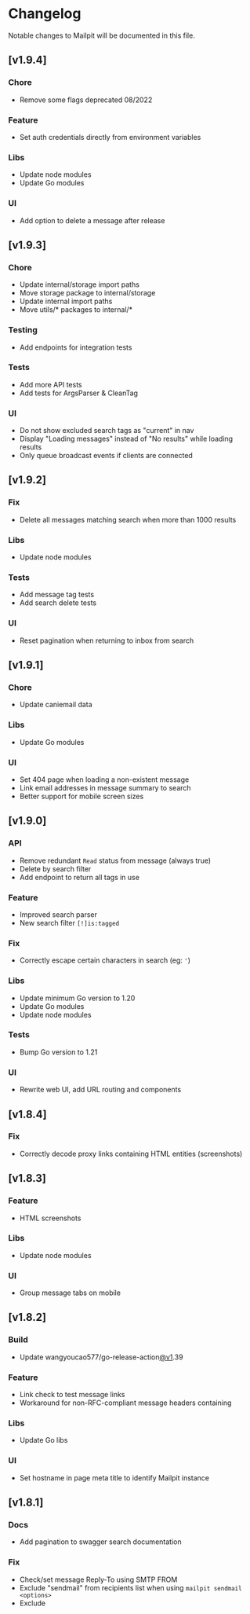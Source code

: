 # Changelog

Notable changes to Mailpit will be documented in this file.

## [v1.9.4]

### Chore
- Remove some flags deprecated 08/2022

### Feature
- Set auth credentials directly from environment variables

### Libs
- Update node modules
- Update Go modules

### UI
- Add option to delete a message after release


## [v1.9.3]

### Chore
- Update internal/storage import paths
- Move storage package to internal/storage
- Update internal import paths
- Move utils/* packages to internal/*

### Testing
- Add endpoints for integration tests

### Tests
- Add more API tests
- Add tests for ArgsParser & CleanTag

### UI
- Do not show excluded search tags as "current" in nav
- Display "Loading messages" instead of "No results" while loading results
- Only queue broadcast events if clients are connected


## [v1.9.2]

### Fix
- Delete all messages matching search when more than 1000 results

### Libs
- Update node modules

### Tests
- Add message tag tests
- Add search delete tests

### UI
- Reset pagination when returning to inbox from search


## [v1.9.1]

### Chore
- Update caniemail data

### Libs
- Update Go modules

### UI
- Set 404 page when loading a non-existent message
- Link email addresses in message summary to search
- Better support for mobile screen sizes


## [v1.9.0]

### API
- Remove redundant `Read` status from message (always true)
- Delete by search filter
- Add endpoint to return all tags in use

### Feature
- Improved search parser
- New search filter `[!]is:tagged`

### Fix
- Correctly escape certain characters in search (eg: `'`)

### Libs
- Update minimum Go version to 1.20
- Update Go modules
- Update node modules

### Tests
- Bump Go version to 1.21

### UI
- Rewrite web UI, add URL routing and components


## [v1.8.4]

### Fix
- Correctly decode proxy links containing HTML entities (screenshots)


## [v1.8.3]

### Feature
- HTML screenshots

### Libs
- Update node modules

### UI
- Group message tabs on mobile


## [v1.8.2]

### Build
- Update wangyoucao577/go-release-action[@v1](https://github.com/v1).39

### Feature
- Link check to test message links
- Workaround for non-RFC-compliant message headers containing <CR><CR><LF>

### Libs
- Update Go libs

### UI
- Set hostname in page meta title to identify Mailpit instance


## [v1.8.1]

### Docs
- Add pagination to swagger search documentation

### Fix
- Check/set message Reply-To using SMTP FROM
- Exclude "sendmail" from recipients list when using `mailpit sendmail <options>`
- Exclude <script type="application/json"> from HTML check tests

### Libs
- Update node modules
- Update Go modules


## [v1.8.0]

### Docs
- Update brew installation instructions

### Feature
- HTML check to test & score mail client compatibility with HTML emails

### Fix
- Add basePath to swagger.json if webroot is specified

### Libs
- Update node modules
- Update Go modules

### Swagger
- Update swagger docs

### UI
- Add flag to block all access to remote CSS and fonts (CSP)
- Remove `<base />` tag if set in HTML preview
- Pagination support for search, all results


## [v1.7.1]

### Libs
- Update Go modules
- Update node modules

### UI
- Wrap HTML source lines
- Dark mode color adjustments
- Update dark mode loading background color


## [v1.7.0]

### API
- Ignore SMTP relay error when one of multiple recipients doesn't exist
- Set raw message Content-Type to UTF-8

### Build
- Define Vue build options in esbuild

### Libs
- Update node modules
- Update Go modules

### UI
- Theme toggler - auto, light and dark themes


## [v1.6.22]

### Feature
- Clearer SMTP error messages

### Libs
- Update Go modules
- Upgrade node modules


## [v1.6.21]

### UI
- More accurate clickable hyperlink logic in plain text messages


## [v1.6.20]

### Feature
- Convert links into clickable hyperlinks in plain text message content

### Libs
- Update node modules


## [v1.6.19]

### Fix
- Only display sendmail help when sendmail subcommand is invoked


## [v1.6.18]

### API
- Sort tags before saving

### UI
- Add option to enable tag colors based on tag name hash
- Display message tags below subject in message overview


## [v1.6.17]

### Fix
- Add single dash arguments support to sendmail command ([#123](https://github.com/axllent/mailpit/issues/123))


## [v1.6.16]

### Bugfix
- Fix sendmail/startup panic


## [v1.6.15]

### Feature
- Add `sendmail -bs` functionality


## [v1.6.14]

### Feature
- Add ability to delete or mark search results read
- Set tags via X-Tags message header

### Libs
- Update node modules


## [v1.6.13]

### Feature
- Add SMTP LOGIN authentication method for message relay


## [v1.6.12]

### Feature
- Add Message-Id to MessageSummary ([#116](https://github.com/axllent/mailpit/issues/116))

### Swagger
- Update swagger field descriptions, add MessageID


## [v1.6.11]

### Libs
- Update node modules
- Update Go modules

### UI
- Check for secure context instead of HTTPS ([#114](https://github.com/axllent/mailpit/issues/114))


## [v1.6.10]

### Libs
- Update node modules
- Update Go modules

### UI
- Remove "Noto Color Emoji" from default bootstrap font list


## [v1.6.9]

### API
- Return blank 200 response for OPTIONS requests (CORS)

### Bugfix
- Correctly escape JS cid regex

### Libs
- Update node modules
- Update Go modules


## [v1.6.8]

### Bugfix
- Fix Date display when message doesn't contain a Date header

### Feature
- Add allowlist to filter recipients before relaying messages ([#109](https://github.com/axllent/mailpit/issues/109))
- Add `-S` short flag for sendmail `--smtp-addr`


## [v1.6.7]

### Bugfix
- Fix auto-deletion cron


## [v1.6.6]

### API
- Set Access-Control-Allow-Headers when --api-cors is set
- Include correct start value in search reponse

### Feature
- Option to ignore duplicate Message-IDs

### Libs
- Update node modules
- Update Go modules

### Swagger
- Update swagger field descriptions

### UI
- Style Undisclosed recipients in message view


## [v1.6.5]

### Feature
- Add Access-Control-Allow-Methods methods when CORS origin is set


## [v1.6.4]

### Bugfix
- Fix UI images not displaying when multiple cid names overlap


## [v1.6.3]

### Feature
- Display clickable toast notifications for new messages


## [v1.6.2]

### Bugfix
- If set use return-path address as SMTP from address


## [v1.6.1]

### Bugfix
- Add API release route again (bad merge)


## [v1.6.0]

### API
- Enable cross-origin resource sharing (CORS) configuration
- Message relay / release
- Include Return-Path in message summary data

### Feature
- Inject/update Bcc header for missing addresses when SMTP recipients do not match messsage headers

### Libs
- Update Go modules
- Update node modules

### UI
- Display Return-Path if different to the From address
- Message release functionality


## [v1.5.5]

### Docker
- Add Docker image tag for major/minor version

### Feature
- Update listen regex to allow IPv6 addresses ([#85](https://github.com/axllent/mailpit/issues/85))


## [v1.5.4]

### Feature
- Mobile and tablet HTML preview toggle in desktop mode


## [v1.5.3]

### Bugfix
- Enable SMTP auth flags to be set via env


## [v1.5.2]

### API
- Include Reply-To in message summary (including Web UI)

### UI
- Tab to view formatted message headers


## [v1.5.1]

### Feature
- Add 'o', 'b' & 's'  ignored flags for sendmail

### Libs
- Update Go modules
- Update node modules


## [v1.5.0]

### API
- Return received datetime when message does not contain a date header

### Bugfix
- Fix JavaScript error when adding the first tag manually

### Feature
- OpenAPI / Swagger schema
- Download raw message, HTML/text body parts or attachments via single button
- Rename SSL to TLS, add deprecation warnings to flags & ENV variables referring to SSL
- Options to support auth without STARTTLS, and accept any login
- Option to use message dates as received dates (new messages only)


## [v1.4.0]

### API
- Return received datetime when message does not contain a date header

### Feature
- Rename SSL to TLS, add deprecation warnings to flags & ENV variables referring to SSL
- Options to support auth without STARTTLS, and accept any login
- Option to use message dates as received dates (new messages only)


## [v1.3.11]

### Docker
- Expose default ports (1025/tcp 8025/tcp)

### Feature
- Expand custom webroot path to include a-z A-Z 0-9 _ . - and /


## [v1.3.10]

### Bugfix
- Fix search with existing emails

### Libs
- Update node modules


## [v1.3.9]

### Feature
- Add Cc and Bcc search filters

### Libs
- Update node modules
- Update Go modules

### Pull Requests
- Merge pull request [#44](https://github.com/axllent/mailpit/issues/44) from axllent/dependabot/github_actions/wangyoucao577/go-release-action-1.36
- Merge pull request [#43](https://github.com/axllent/mailpit/issues/43) from axllent/dependabot/github_actions/docker/build-push-action-4
- Merge pull request [#55](https://github.com/axllent/mailpit/issues/55) from axllent/dependabot/go_modules/golang.org/x/image-0.5.0
- Merge pull request [#42](https://github.com/axllent/mailpit/issues/42) from shizunge/dependabot


## [v1.3.8]

### Bugfix
- Restore notification icon

### UI
- Compress SVG icons


## [v1.3.7]

### Feature
- Add Kubernetes API health (livez/readyz) endpoints

### Libs
- Upgrade to esbuild 0.17.5


## [v1.3.6]

### Bugfix
- Correctly index missing 'From' header in database

### Libs
- Update node modules
- Update go modules


## [v1.3.5]

### Bugfix
- Include HTML link text in search data


## [v1.3.4]

### Bugfix
- Allow tags to be set from MP_TAG environment


## [v1.3.3]

### Bugfix
- Allow tags to be set from MP_TAG environment


## [v1.3.2]

### Build
- Temporarily disable arm (32) Docker build


## [v1.3.1]

### Bugfix
- Append trailing slash to custom webroot for UI & API

### Libs
- Upgrade esbuild & axios

### UI
- Rename "results" to "result" when singular message returned


## [v1.3.0]

### Build
- Remove duplicate bootstrap CSS

### Libs
- Update go modules
- Update node modules


## [v1.2.9]

### Bugfix
- Delay 200ms to set `target="_blank"` for all rendered email links


## [v1.2.8]

### Bugfix
- Return empty arrays rather than null for message To, CC, BCC, Inlines & Attachments

### Feature
- Message tags and auto-tagging


## [v1.2.7]

### Feature
- Allow custom webroot


## [v1.2.6]

### API
- Provide structs of API v1 responses for use in client code

### Libs
- Update go modules
- Update node modules


## [1.2.5]

### UI
- Broadcast "delete all" action to reload all connected clients
- Load first page if paginated list returns 0 results
- Theme changes
- Bump build action to use node 18


## [1.2.4]

### Bugfix
- Fix mail download link


## [1.2.3]

### API
- Add limit and start parameters to search

### UI
- Prevent double message index request on websocket connect


## [1.2.2]

### API
- Add API endpoint to return message headers

### Libs
- Update go modules

### Testing
- Add API test for raw & message headers


## [1.2.1]

### UI
- Update frontend modules
- Add about app modal with version update notification


## [1.2.0]

### Feature
- Add REST API

### Testing
- Add API tests

### UI
- Changes to use new data API
- Hide delete all / mark all read in message view


## [1.1.7]

### Fix
- Normalize running binary name detection (Windows)


## [1.1.6]

### Fix
- Workaround for Safari source matching bug blocking event listener

### UI
- Add documentation link (wiki)


## [1.1.5]

### Build
- Switch to esbuild-sass-plugin

### UI
- Support for inline images using filenames instead of cid


## [1.1.4]

### Feature
- Add --quiet flag to display only errors

### Security
- Add restrictive HTTP Content-Security-Policy

### UI
- Minor UI color change & unread count position adjustment
- Add favicon unread message counter
- Remove left & right borders (message list)


## [1.1.3]

### Fix
- Update message download link


## [1.1.2]

### UI
- Allow reverse proxy subdirectories


## [1.1.1]

### UI
- Attachment icons and image thumbnails


## [1.1.0]

### UI
- HTML source & highlighting
- Add previous/next message links


## [1.0.0]

### Feature
- Multiple message selection for group actions using shift/ctrl click
- Search parser improvements

### Feature
- Search parser improvements

### UI
- Post data using 'application/json'
- Display unknown recipients as as `Undisclosed recipients`
- Update frontend modules & esbuild
- Update frontend modules & esbuild


## [1.0.0-beta1]

### BREAKING CHANGE

This release includes a major backend storage change (SQLite) that will render any previously-saved messages useless. Please delete old data to free up space. For more information see https://github.com/axllent/mailpit/issues/10

### Feature
- Switch backend storage to use SQLite

### UI
- Resize preview iframe on load


## [0.1.5]

### Feature
- Improved message search - any order & phrase quoting

### UI
- Change breakpoints for mobile view of messages
- Resize iframes with viewport resize


## [0.1.4]

### Feature
- Email compression in storage

### Testing
- Enable testing on feature branches
- Database total/unread statistics tests

### UI
- Mobile compatibility improvements & functionality


## [0.1.3]

### Feature
- Mark all messages as read

### UI
- Better error handling when connection to server is broken
- Add reset search button
- Minor UI tweaks
- Update pagination values when new mail arrives when not on first page

### Pull Requests
- Merge pull request [#6](https://github.com/axllent/mailpit/issues/6) from KaptinLin/develop


## [0.1.2]

### Feature
- Optional browser notifications (HTTPS only)

### Security
- Don't allow tar files containing a ".."
- Sanitize mailbox names
- Use strconv.Atoi() for safe string to int conversions


## [0.1.1]

### Bugfix
- Fix env variable for MP_UI_SSL_KEY


## [0.1.0]

### Feature
- SMTP STARTTLS & SMTP authentication support


## [0.0.9]

### Bugfix
- Include read status in search results

### Feature
- HTTPS option for web UI

### Testing
- Memory & physical database tests


## [0.0.8]

### Bugfix
- Fix total/unread count after failed message inserts

### UI
- Add project links to help in CLI


## [0.0.7]

### Bugfix
- Command flag should be `--auth-file`


## [0.0.6]

### Bugfix
- Disable CGO when building multi-arch binaries


## [0.0.5]

### Feature
- Basic authentication support


## [0.0.4]

### Bugfix
- Update to clover-v2.0.0-alpha.2 to fix sorting

### Tests
- Add search tests

### UI
- Add date to console log
- Add space in To fields
- Cater for messages without From email address
- Minor UI & logging changes
- Add space in To fields
- cater for messages without From email address


## [0.0.3]

### Bugfix
- Update to clover-v2.0.0-alpha.2 to fix sorting


## [0.0.2]

### Feature
- Unread statistics



